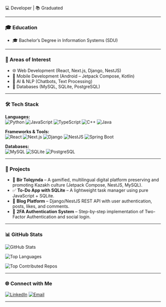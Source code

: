 💻 Developer | 📚 Graduated  

---

### 🎓 Education
- 🎓 Bachelor’s Degree in Information Systems (SDU)

---

### 🔬 Areas of Interest
- 🌐 Web Development (React, Next.js, Django, NestJS)
- 📱 Mobile Development (Android – Jetpack Compose, Kotlin)
- 🤖 AI & NLP (Chatbots, Text Processing)
- 💾 Databases (MySQL, SQLite, PostgreSQL)

---

### 🛠 Tech Stack
**Languages:**  
![Python](https://img.shields.io/badge/-Python-3776AB?style=flat&logo=python&logoColor=white)
![JavaScript](https://img.shields.io/badge/-JavaScript-F7DF1E?style=flat&logo=javascript&logoColor=black)
![TypeScript](https://img.shields.io/badge/-TypeScript-3178C6?style=flat&logo=typescript&logoColor=white)
![C++](https://img.shields.io/badge/-C++-00599C?style=flat&logo=cplusplus&logoColor=white)
![Java](https://img.shields.io/badge/-Java-007396?style=flat&logo=java&logoColor=white)

**Frameworks & Tools:**  
![React](https://img.shields.io/badge/-React-61DAFB?style=flat&logo=react&logoColor=black)
![Next.js](https://img.shields.io/badge/-Next.js-000000?style=flat&logo=nextdotjs&logoColor=white)
![Django](https://img.shields.io/badge/-Django-092E20?style=flat&logo=django&logoColor=white)
![NestJS](https://img.shields.io/badge/-NestJS-E0234E?style=flat&logo=nestjs&logoColor=white)
![Spring Boot](https://img.shields.io/badge/-Spring%20Boot-6DB33F?style=flat&logo=springboot&logoColor=white)

**Databases:**  
![MySQL](https://img.shields.io/badge/-MySQL-4479A1?style=flat&logo=mysql&logoColor=white)
![SQLite](https://img.shields.io/badge/-SQLite-003B57?style=flat&logo=sqlite&logoColor=white)
![PostgreSQL](https://img.shields.io/badge/-PostgreSQL-336791?style=flat&logo=postgresql&logoColor=white)

---

### 🚀 Projects
- 📖 **Bir Tolqynda** – A gamified, multilingual digital platform preserving and promoting Kazakh culture (Jetpack Compose, NestJS, MySQL).  
- ✅ **To-Do App with SQLite** – A lightweight task manager using pure JavaScript + SQLite.  
- 📝 **Blog Platform** – Django/NestJS REST API with user authentication, posts, likes, and comments.  
- 🔐 **2FA Authentication System** – Step-by-step implementation of Two-Factor Authentication and social login.  

---

### 📊 GitHub Stats
![GitHub Stats](https://github-readme-stats.vercel.app/api?username=Alisher2102&show_icons=true&theme=tokyonight)

![Top Languages](https://github-readme-stats.vercel.app/api/top-langs/?username=Alisher2102&layout=compact&theme=tokyonight)

![Top Contributed Repos](https://github-contributor-stats.vercel.app/api?username=Alisher2102&limit=5&theme=tokyonight&combine_all_yearly_contributions=true)

---

### 🌐 Connect with Me
[![LinkedIn](https://img.shields.io/badge/-LinkedIn-blue?style=flat&logo=linkedin)](https://www.linkedin.com/in/alisher-karim-8902a333b)
[![Email](https://img.shields.io/badge/-Email-D14836?style=flat&logo=gmail&logoColor=white)](mailto:recker2014brr@gmail.com)

---
